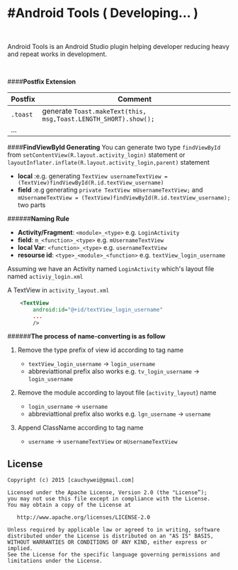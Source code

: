 #Android Tools ( Developing... )
====================
<br/>

Android Tools is an Android Studio plugin helping developer reducing heavy and repeat works in development.

<br>

####**Postfix Extension**

Postfix   |Comment
----------|---------
`.toast`    |generate `Toast.makeText(this, msg,Toast.LENGTH_SHORT).show();`
...      | 



####**FindViewById Generating**
You can generate two type `findViewById` from  `setContentView(R.layout.activity_login)` statement or `layoutInflater.inflate(R.layout.activity_login,parent)` statement

*	**local** :e.g. generating `TextView usernameTextView = (TextView)findViewById(R.id.textView_username)`
*	**field** :e.g generating `private TextView mUsernameTextView;` and<br/>
	`mUsernameTextView = (TextView)findViewById(R.id.textView_username);`  two parts

######**Naming Rule**
*	**Activity/Fragment**: `<module>_<type>` e.g. `LoginActivity`
*	**field**: `m_<function>_<type>` e.g. `mUsernameTextView`
*	**local Var**: `<function>_<type>` e.g. `usernameTextView`
*	**resourse id**: `<type>_<module>_<function>` e.g. `textView_login_username`

Assuming we have an Activity named `LoginActivity` which's layout file named `activiy_login.xml`

A TextView in `activity_layout.xml`

```xml
	<TextView
		android:id="@+id/textView_login_username"
		...
		/>
``` 

######**The process of name-converting is as follow**

1.	Remove the type prefix of view id according to tag name
	*	`textView_login_username` -> `login_username`
	*	abbreviattional prefix also works e.g. `tv_login_username` -> `login_username`
2.	Remove the module according to layout file (`activity_layout`) name
	*	`login_username` -> `username`
	*	abbreviattional prefix also works e.g. `lgn_username` -> `username`
	
3.	Append ClassName according to tag name
	*	`username` -> `usernameTextView` or `mUsernameTextView`
	



License
-----------
```
Copyright (c) 2015 [cauchywei@gmail.com]

Licensed under the Apache License, Version 2.0 (the "License”);
you may not use this file except in compliance with the License.
You may obtain a copy of the License at

   http://www.apache.org/licenses/LICENSE-2.0

Unless required by applicable law or agreed to in writing, software
distributed under the License is distributed on an "AS IS" BASIS,
WITHOUT WARRANTIES OR CONDITIONS OF ANY KIND, either express or implied.
See the License for the specific language governing permissions and
limitations under the License.
```